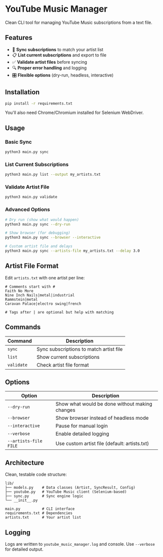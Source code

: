 # YouTube Music Manager

Clean CLI tool for managing YouTube Music subscriptions from a text file.

## Features

- 🎵 **Sync subscriptions** to match your artist list
- 📋 **List current subscriptions** and export to file  
- ✅ **Validate artist files** before syncing
- 🔍 **Proper error handling** and logging
- 🎛️ **Flexible options** (dry-run, headless, interactive)

## Installation

```bash
pip install -r requirements.txt
```

You'll also need Chrome/Chromium installed for Selenium WebDriver.

## Usage

### Basic Sync
```bash
python3 main.py sync
```

### List Current Subscriptions
```bash
python3 main.py list --output my_artists.txt
```

### Validate Artist File
```bash
python3 main.py validate
```

### Advanced Options
```bash
# Dry run (show what would happen)
python3 main.py sync --dry-run

# Show browser (for debugging)
python3 main.py sync --browser --interactive

# Custom artist file and delays
python3 main.py sync --artists-file my_artists.txt --delay 3.0
```

## Artist File Format

Edit `artists.txt` with one artist per line:

```
# Comments start with #
Faith No More
Nine Inch Nails|metal|industrial
Rammstein|metal
Caravan Palace|electro swing|french

# Tags after | are optional but help with matching
```

## Commands

| Command | Description |
|---------|-------------|
| `sync` | Sync subscriptions to match artist file |
| `list` | Show current subscriptions |
| `validate` | Check artist file format |

## Options

| Option | Description |
|--------|-------------|
| `--dry-run` | Show what would be done without making changes |
| `--browser` | Show browser instead of headless mode |
| `--interactive` | Pause for manual login |
| `--verbose` | Enable detailed logging |
| `--artists-file FILE` | Use custom artist file (default: artists.txt) |

## Architecture

Clean, testable code structure:

```
lib/
├── models.py    # Data classes (Artist, SyncResult, Config)
├── youtube.py   # YouTube Music client (Selenium-based)
├── sync.py      # Sync engine logic
└── __init__.py

main.py          # CLI interface
requirements.txt # Dependencies
artists.txt      # Your artist list
```

## Logging

Logs are written to `youtube_music_manager.log` and console. Use `--verbose` for detailed output.

